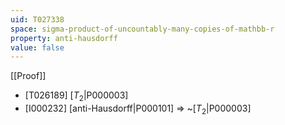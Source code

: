 ```yaml
---
uid: T027338
space: sigma-product-of-uncountably-many-copies-of-mathbb-r
property: anti-hausdorff
value: false
---
```

[[Proof]]

* [T026189] [$T_2$|P000003]
* [I000232] [anti-Hausdorff|P000101] => ~[$T_2$|P000003]

